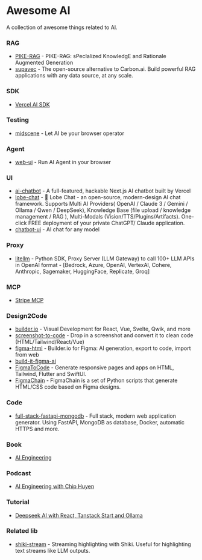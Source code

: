 # Awesome AI

A collection of awesome things related to AI.

### RAG

- [PIKE-RAG](https://github.com/microsoft/PIKE-RAG) - PIKE-RAG: sPecIalized KnowledgE and Rationale Augmented Generation
- [supavec](https://github.com/taishikato/supavec) - The open-source alternative to Carbon.ai. Build powerful RAG applications with any data source, at any scale.

### SDK

- [Vercel AI SDK](https://github.com/vercel/ai)

### Testing

- [midscene](https://github.com/web-infra-dev/midscene) - Let AI be your browser operator

### Agent

- [web-ui](https://github.com/browser-use/web-ui) - Run AI Agent in your browser

### UI

- [ai-chatbot](https://github.com/vercel/ai-chatbot) - A full-featured, hackable Next.js AI chatbot built by Vercel
- [lobe-chat](https://github.com/lobehub/lobe-chat) - 🤯 Lobe Chat - an open-source, modern-design AI chat framework. Supports Multi AI Providers( OpenAI / Claude 3 / Gemini / Ollama / Qwen / DeepSeek), Knowledge Base (file upload / knowledge management / RAG ), Multi-Modals (Vision/TTS/Plugins/Artifacts). One-click FREE deployment of your private ChatGPT/ Claude application.
- [chatbot-ui](https://github.com/mckaywrigley/chatbot-ui) - AI chat for any model


### Proxy

- [litellm](https://github.com/BerriAI/litellm) - Python SDK, Proxy Server (LLM Gateway) to call 100+ LLM APIs in OpenAI format - [Bedrock, Azure, OpenAI, VertexAI, Cohere, Anthropic, Sagemaker, HuggingFace, Replicate, Groq]

### MCP

- [Stripe MCP](https://github.com/stripe/agent-toolkit/tree/main/modelcontextprotocol)

### Design2Code

- [builder.io](https://github.com/builderio/builder) - Visual Development for React, Vue, Svelte, Qwik, and more
- [screenshot-to-code](https://github.com/abi/screenshot-to-code) - Drop in a screenshot and convert it to clean code (HTML/Tailwind/React/Vue)
- [figma-html](https://github.com/BuilderIO/figma-html) - Builder.io for Figma: AI generation, export to code, import from web
- [build-it-figma-ai](https://github.com/jordansinger/build-it-figma-ai)
- [FigmaToCode](https://github.com/bernaferrari/FigmaToCode) - Generate responsive pages and apps on HTML, Tailwind, Flutter and SwiftUI.
- [FigmaChain](https://github.com/cirediatpl/FigmaChain) - FigmaChain is a set of Python scripts that generate HTML/CSS code based on Figma designs.

### Code

- [full-stack-fastapi-mongodb](https://github.com/mongodb-labs/full-stack-fastapi-mongodb) - Full stack, modern web application generator. Using FastAPI, MongoDB as database, Docker, automatic HTTPS and more.

### Book

- [AI Engineering](https://www.amazon.com/AI-Engineering-Building-Applications-Foundation/dp/1098166302)

### Podcast

- [AI Engineering with Chip Huyen](https://www.youtube.com/watch?v=98o_L3jlixw)

### Tutorial

- [Deepseek AI with React, Tanstack Start and Ollama](https://www.youtube.com/watch?v=iEg7MyXSrU0)

### Related lib

- [shiki-stream](https://github.com/antfu/shiki-stream) - Streaming highlighting with Shiki. Useful for highlighting text streams like LLM outputs.
